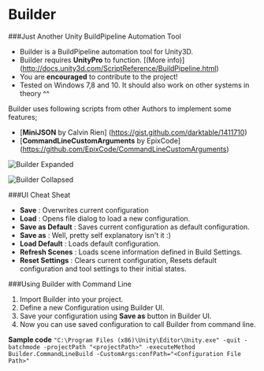 Builder
=======

###Just Another Unity BuildPipeline Automation Tool

+ Builder is a BuildPipeline automation tool for Unity3D. 
+ Builder requires **UnityPro** to function. [(More info)] (http://docs.unity3d.com/ScriptReference/BuildPipeline.html)
+ You are **encouraged** to contribute to the project!
+ Tested on Windows 7,8 and 10. It should also work on other systems in theory ^^

Builder uses following scripts from other Authors to implement some features;

+ [**MiniJSON** by Calvin Rien] (https://gist.github.com/darktable/1411710)
+ [**CommandLineCustomArguments** by EpixCode] (https://github.com/EpixCode/CommandLineCustomArguments)

![Builder Expanded](http://i.imgur.com/o5AYcnl.png)

![Builder Collapsed](http://i.imgur.com/ldXRbAs.png)

###UI Cheat Sheat
+ **Save** : Overwrites current configuration
+ **Load** : Opens file dialog to load a new configuration.
+ **Save as Default** : Saves current configuration as default configuration.
+ **Save as** : Well, pretty self explanatory isn't it :)
+ **Load Default** : Loads default configuration.
+ **Refresh Scenes** : Loads scene information defined in Build Settings.
+ **Reset Settings** : Clears current configuration, Resets default configuration and tool settings to their initial states.


###Using Builder with Command Line

1. Import Builder into your project.
2. Define a new Configuration using Builder UI.
3. Save your configuration using **Save as** button in Builder UI.
4. Now you can use saved configuration to call Builder from command line.

 **Sample code**
`"C:\Program Files (x86)\Unity\Editor\Unity.exe" -quit -batchmode -projectPath "<projectPath>" -executeMethod Builder.CommandLineBuild -CustomArgs:confPath="<Configuration File Path>"`
